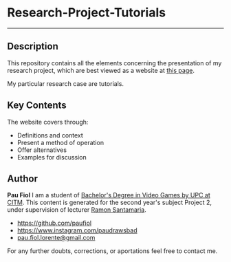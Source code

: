 # Research-Project-Tutorials
---


## Description

This repository contains all the elements concerning the presentation of my research project, which are best viewed as a website at [this page](https://paufiol.github.io/Research-Project-Tutorials/).

My particular research case are tutorials.

## Key Contents 

The website covers through:
- Definitions and context
- Present a method of operation
- Offer alternatives
- Examples for discussion

## Author

**Pau Fiol**
I am a student of [Bachelor's Degree in Video Games by UPC at CITM](https://citm.fundacioupc.com/). This content is generated for the second year's subject Project 2, under supervision of lecturer [Ramon Santamaria](https://github.com/raysan5).

- <https://github.com/paufiol>
- <https://www.instagram.com/paudrawsbad>
- pau.fiol.lorente@gmail.com
 
For any further doubts, corrections, or aportations feel free to contact me.
